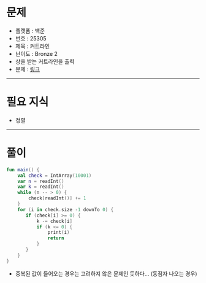 # 문제
- 플랫폼 : 백준
- 번호 : 25305
- 제목 : 커트라인
- 난이도 : Bronze 2
- 상을 받는 커트라인을 출력
- 문제 : <a href="https://www.acmicpc.net/problem/25305" target="_blank">링크</a>

---

# 필요 지식
- 정렬

---

# 풀이
```kotlin
fun main() {
    val check = IntArray(10001)
    var n = readInt()
    var k = readInt()
    while (n -- > 0) {
        check[readInt()] += 1
    }
    for (i in check.size -1 downTo 0) {
       if (check[i] >= 0) {
           k -= check[i]
           if (k <= 0) {
               print(i)
               return
           }
       }
    }
}
```
- 중복된 값이 들어오는 경우는 고려하지 않은 문제인 듯하다... (동점자 나오는 경우)